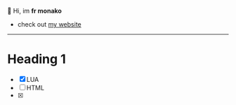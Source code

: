 👋 Hi, im **fr monako**
   + check out [my website](https://fr-monako.github.io/socials/)
___
# Heading 1
- [x] LUA
- [ ] HTML
- [x] 
